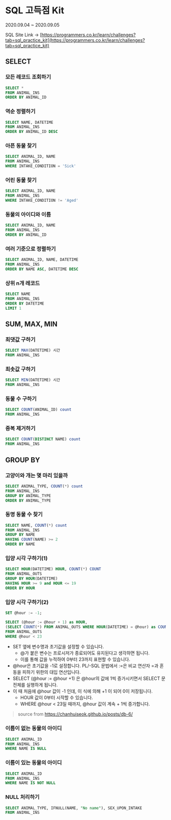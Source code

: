 # SQL 고득점 Kit

2020.09.04 ~ 2020.09.05

SQL Site Link -> [https://programmers.co.kr/learn/challenges?tab=sql_practice_kit](https://programmers.co.kr/learn/challenges?tab=sql_practice_kit)

## SELECT

### 모든 레코드 조회하기

``` sql
SELECT *
FROM ANIMAL_INS
ORDER BY ANIMAL_ID
```

### 역순 정렬하기

``` sql
SELECT NAME, DATETIME
FROM ANIMAL_INS
ORDER BY ANIMAL_ID DESC
```

### 아픈 동물 찾기

``` sql
SELECT ANIMAL_ID, NAME
FROM ANIMAL_INS
WHERE INTAKE_CONDITION = 'Sick'
```

### 어린 동물 찾기

``` sql
SELECT ANIMAL_ID, NAME
FROM ANIMAL_INS
WHERE INTAKE_CONDITION != 'Aged'
```

### 동물의 아이디와 이름

``` sql
SELECT ANIMAL_ID, NAME
FROM ANIMAL_INS
ORDER BY ANIMAL_ID
```

### 여러 기준으로 정렬하기

``` sql
SELECT ANIMAL_ID, NAME, DATETIME
FROM ANIMAL_INS
ORDER BY NAME ASC, DATETIME DESC
```

### 상위 n개 레코드

``` sql
SELECT NAME
FROM ANIMAL_INS
ORDER BY DATETIME
LIMIT 1
```

## SUM, MAX, MIN

### 최댓값 구하기

``` sql
SELECT MAX(DATETIME) 시간
FROM ANIMAL_INS
```

### 최솟값 구하기

``` sql
SELECT MIN(DATETIME) 시간
FROM ANIMAL_INS
```

### 동물 수 구하기

``` sql
SELECT COUNT(ANIMAL_ID) count
FROM ANIMAL_INS
```

### 중복 제거하기

``` sql
SELECT COUNT(DISTINCT NAME) count
FROM ANIMAL_INS
```

## GROUP BY

### 고양이와 개는 몇 마리 있을까

``` sql
SELECT ANIMAL_TYPE, COUNT(*) count
FROM ANIMAL_INS
GROUP BY ANIMAL_TYPE
ORDER BY ANIMAL_TYPE
```

### 동명 동물 수 찾기

``` sql
SELECT NAME, COUNT(*) count
FROM ANIMAL_INS
GROUP BY NAME
HAVING COUNT(NAME) >= 2
ORDER BY NAME
```

### 입양 시각 구하기(1)

``` sql
SELECT HOUR(DATETIME) HOUR, COUNT(*) COUNT
FROM ANIMAL_OUTS
GROUP BY HOUR(DATETIME)
HAVING HOUR >= 9 and HOUR <= 19
ORDER BY HOUR
```

### 입양 시각 구하기(2)

``` sql
SET @hour := -1;

SELECT (@hour := @hour + 1) as HOUR,
(SELECT COUNT(*) FROM ANIMAL_OUTS WHERE HOUR(DATETIME) = @hour) as COUNT
FROM ANIMAL_OUTS
WHERE @hour < 23
```

- SET 옆에 변수명과 초기값을 설정할 수 있습니다.
  - @가 붙은 변수는 프로시저가 종료되어도 유지된다고 생각하면 됩니다.
  - 이를 통해 값을 누적하여 0부터 23까지 표현할 수 있습니다.
- @hour은 초기값을 -1로 설정합니다. PL/-SQL 문법에서 :=은 비교 연산자 =과 혼동을 피하기 위한의 대입 연산입니다.
- SELECT (@hour := @hour +1) 은 @hour의 값에 1씩 증가시키면서 SELECT 문 전체를 실행하게 됩니다.
- 이 때 처음에 @hour 값이 -1 인데, 이 식에 의해 +1 이 되어 0이 저장됩니다.
  - HOUR 값이 0부터 시작할 수 있습니다.
  - WHERE @hour < 23일 때까지, @hour 값이 계속 + 1씩 증가합니다.
  
> source from https://chanhuiseok.github.io/posts/db-6/

### 이름이 없는 동물의 아이디

``` sql
SELECT ANIMAL_ID
FROM ANIMAL_INS
WHERE NAME IS NULL
```

### 이름이 있는 동물의 아이디

``` sql
SELECT ANIMAL_ID
FROM ANIMAL_INS
WHERE NAME IS NOT NULL
```

### NULL 처리하기

``` sql
SELECT ANIMAL_TYPE, IFNULL(NAME, "No name"), SEX_UPON_INTAKE
FROM ANIMAL_INS
```
